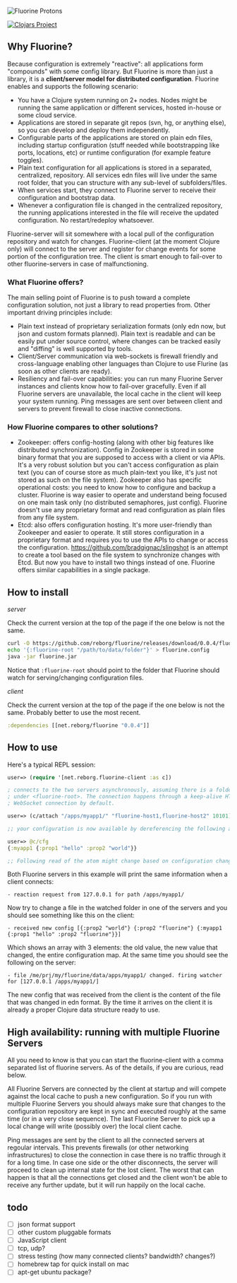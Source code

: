 ![Fluorine Protons](https://dl.dropboxusercontent.com/u/1740372/fluorine.png)

[![Clojars Project](https://img.shields.io/clojars/v/net.reborg/fluorine.svg)](https://clojars.org/net.reborg/fluorine)

## Why Fluorine?

Because configuration is extremely "reactive": all applications form "compounds" with some config library. But Fluorine is more than just a library, it is a **client/server model for distributed configuration**. Fluorine enables and supports the following scenario:

* You have a Clojure system running on 2+ nodes. Nodes might be running the same application or different services, hosted in-house or some cloud service.
* Applications are stored in separate git repos (svn, hg, or anything else), so you can develop and deploy them independently.
* Configurable parts of the applications are stored on plain edn files, including startup configuration (stuff needed while bootstrapping like ports, locations, etc) or runtime configuration (for example feature toggles).
* Plain text configuration for all applications is stored in a separated, centralized, repository. All services edn files will live under the same root folder, that you can structure with any sub-level of subfolders/files.
* When services start, they connect to Fluorine server to receive their configuration and bootstrap data.
* Whenever a configuration file is changed in the centralized repository, the running applications interested in the file will receive the updated configuration. No restart/redeploy whatsoever.

Fluorine-server will sit somewhere with a local pull of the configuration repository and watch for changes. Fluorine-client (at the moment Clojure only) will connect to the server and register for change events for some portion of the configuration tree. The client is smart enough to fail-over to other fluorine-servers in case of malfunctioning.

### What Fluorine offers?

The main selling point of Fluorine is to push toward a complete configuration solution, not just a library to read properties from. Other important driving principles include:

* Plain text instead of proprietary serialization formats (only edn now, but json and custom formats planned). Plain text is readable and can be easily put under source control, where changes can be tracked easily and "diffing" is well supported by tools.
* Client/Server communication via web-sockets is firewall friendly and cross-language enabling other languages than Clojure to use Flurine (as soon as other clients are ready).
* Resiliency and fail-over capabilities: you can run many Fluorine Server instances and clients know how to fail-over gracefully. Even if all Fluorine servers are unavailable, the local cache in the client will keep your system running. Ping messages are sent over between client and servers to prevent firewall to close inactive connections.

### How Fluorine compares to other solutions?

* Zookeeper: offers config-hosting (along with other big features like distributed synchronization). Config in Zookeeper is stored in some binary format that you are supposed to access with a client or via APIs. It's a very robust solution but you can't access configuration as plain text (you can of course store as much plain-text you like, it's just not stored as such on the file system). Zookeeper also has specific operational costs: you need to know how to configure and backup a cluster. Fluorine is way easier to operate and understand being focused on one main task only (no distributed semaphores, just config). Fluorine doesn't use any proprietary format and read configuration as plain files from any file system.
* Etcd: also offers configuration hosting. It's more user-friendly than Zookeeper and easier to operate. It still stores configuration in a proprietary format and requires you to use the APIs to change or access the configuration. https://github.com/bradgignac/slingshot is an attempt to create a tool based on the file system to synchronize changes with Etcd. But now you have to install two things instead of one. Fluorine offers similar capabilities in a single package.

## How to install

*server*

Check the current version at the top of the page if the one below is not the same.

```bash
curl -O https://github.com/reborg/fluorine/releases/download/0.0.4/fluorine.jar
echo '{:fluorine-root "/path/to/data/folder"}' > fluorine.config
java -jar fluorine.jar
```

Notice that `:fluorine-root` should point to the folder that Fluorine should watch for serving/changing configuration files.

*client*

Check the current version at the top of the page if the one below is not the same. Probably better to use the most recent.

```clojure
:dependencies [[net.reborg/fluorine "0.0.4"]]
```

## How to use

Here's a typical REPL session:

```clojure
user=> (require '[net.reborg.fluorine-client :as c])

; connects to the two servers asynchronously, assuming there is a folder /apps/myapp1
; under <fluorine-root>. The connection happens through a keep-alive HTTP
; WebSocket connection by default.

user=> (c/attach "/apps/myapp1/" "fluorine-host1,fluorine-host2" 10101)

;; your configuration is now available by dereferencing the following atom:

user=> @c/cfg
{:myapp1 {:prop1 "hello" :prop2 "world"}}

;; Following read of the atom might change based on configuration changes.
```

Both Fluorine servers in this example will print the same information when a client connects:

    - reaction request from 127.0.0.1 for path /apps/myapp1/

Now try to change a file in the watched folder in one of the servers and you should see something like this on the client:

    - received new config [{:prop2 "world"} {:prop2 "fluorine"} {:myapp1 {:prop1 "hello" :prop2 "fluorine"}}]

Which shows an array with 3 elements: the old value, the new value that changed, the entire configuration map. At the same time you should see the following on the server:

    - file /me/prj/my/fluorine/data/apps/myapp1/ changed. firing watcher for [127.0.0.1 /apps/myapp1/]

The new config that was received from the client is the content of the file that was changed in edn format. By the time it arrives on the client it is already a proper Clojure data structure ready to use.

## High availability: running with multiple Fluorine Servers

All you need to know is that you can start the fluorine-client with a comma separated list of fluorine servers. As of the details, if you are curious, read below.

All Fluorine Servers are connected by the client at startup and will compete against the local cache to push a new configuration. So if you run with multiple Fluorine Servers you should always make sure that changes to the configuration repository are kept in sync and executed roughly at the same time (or in a very close sequence). The last Fluorine Server to pick up a local change will write (possibly over) the local client cache.

Ping messages are sent by the client to all the connected servers at regoular intervals. This prevents firewalls (or other networking infrastructures) to close the connection in case there is no traffic through it for a long time. In case one side or the other disconnects, the server will proceed to clean up internal state for the lost client. The worst that can happen is that all the connections get closed and the client won't be able to receive any further update, but it will run happily on the local cache.

## todo

* [ ] json format support
* [ ] other custom pluggable formats
* [ ] JavaScript client
* [ ] tcp, udp?
* [ ] stress testing (how many connected clients? bandwidth? changes?)
* [ ] homebrew tap for quick install on mac
* [ ] apt-get ubuntu package?
